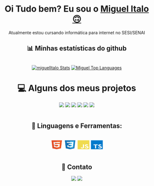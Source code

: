 <div>
  <h1 align="center">
    Oi Tudo bem? Eu sou o 
    <a href="https://www.linkedin.com/in/miguel-italo-1136b7243/" target="_blank">Miguel Italo 🙃</a>
  </h1>
  <div align="center">
    <p>Atualmente estou cursando informática para internet no SESI/SENAI</p>
  </div>
</div>


<div align="center">
  <h2>📊 Minhas estatísticas do github</h2><br>
    <a href="https://github.com/miguelItalo/miguelItalo.git"><img alt="miguelItalo Stats" height="180em" width="410em" src="https://github-readme-stats.vercel.app/api?username=miguelItalo&show_icons=true&count_private=true&theme=merko&hide_border=true" /></a>
    <a href="https://github.com/miguelItalo/miguelItalo.git"><img alt="Miguel Top Languages" height="180em" width="410em" src="https://github-readme-stats.vercel.app/api/top-langs/?username=miguelItalo&langs_count=8&count_private=true&layout=compact&theme=merko&hide_border=true&" /></a>
</div>


<div align="center">
  <h1>💻 Alguns dos meus projetos</h1>
  <a hre="https://github.com/miguelItalo/miguelItalo.git"><img src="https://github-readme-stats.vercel.app/api/pin/?username=miguelItalo&repo=js-developer-portfolio&theme=merko&hide_border=true" />
  <a hre="https://github.com/miguelItalo/miguelItalo.git"><img src="https://github-readme-stats.vercel.app/api/pin/?username=miguelItalo&repo=js-developer-pokedex&theme=merko&hide_border=true" />
  <a hre="https://github.com/miguelItalo/miguelItalo.git"><img src="https://github-readme-stats.vercel.app/api/pin/?username=miguelItalo&repo=desafio01-ts&theme=merko&hide_border=true" />
  <a hre="https://github.com/miguelItalo/miguelItalo.git"><img src="https://github-readme-stats.vercel.app/api/pin/?username=miguelItalo&repo=desafio02-ts&theme=merko&hide_border=true" />
  <a hre="https://github.com/miguelItalo/miguelItalo.git"><img src="https://github-readme-stats.vercel.app/api/pin/?username=miguelItalo&repo=Netflix-clone&theme=merko&hide_border=true" />
  <a hre="https://github.com/miguelItalo/miguelItalo.git"><img src="https://github-readme-stats.vercel.app/api/pin/?username=miguelItalo&repo=nlw-10-copa&theme=merko&hide_border=true" />
</div>

    
<div align="center" valign="top"><br>
  <h2>🚀 Linguagens e Ferramentas:</h2><br>
  <img align="center" alt="HTML" height="30" width="40" src="https://raw.githubusercontent.com/devicons/devicon/master/icons/html5/html5-original.svg">
  <img align="center" alt="CSS" height="30" width="40" src="https://raw.githubusercontent.com/devicons/devicon/master/icons/css3/css3-original.svg">
  <img align="center" alt="Js" height="30" width="40" src="https://raw.githubusercontent.com/devicons/devicon/master/icons/javascript/javascript-plain.svg">
  <img align="center" alt="Ts" height="30" width="40" src="https://raw.githubusercontent.com/devicons/devicon/master/icons/typescript/typescript-plain.svg">
<!--   <img align="center" alt="nodejs" height="30" width="40" src="https://cdn.worldvectorlogo.com/logos/nodejs-icon.svg"> -->
<!--   <img align="center" alt="git" height="30" width="40" src="https://raw.githubusercontent.com/devicons/devicon/master/icons/git/git-original.svg"> -->
<!--   <img align="center" alt="github" height="35" width="35" src="/assets/GitHub.png"> -->
</div><br>

    
<div align="center">
  <h2>📧 Contato</h2>
  <a href="https://www.linkedin.com/in/miguel-italo-1136b7243/" target="_blank"><img src="https://img.shields.io/badge/-LinkedIn-%230077B5?style=for-the-badge&logo=linkedin&logoColor=white" target="_blank"></a> 
  <a href="mailto:miguelitaloc@gmail.com"><img src="https://img.shields.io/badge/-Gmail-%23333?style=for-the-badge&logo=gmail&logoColor=red" target="_blank"></a>
</div>
